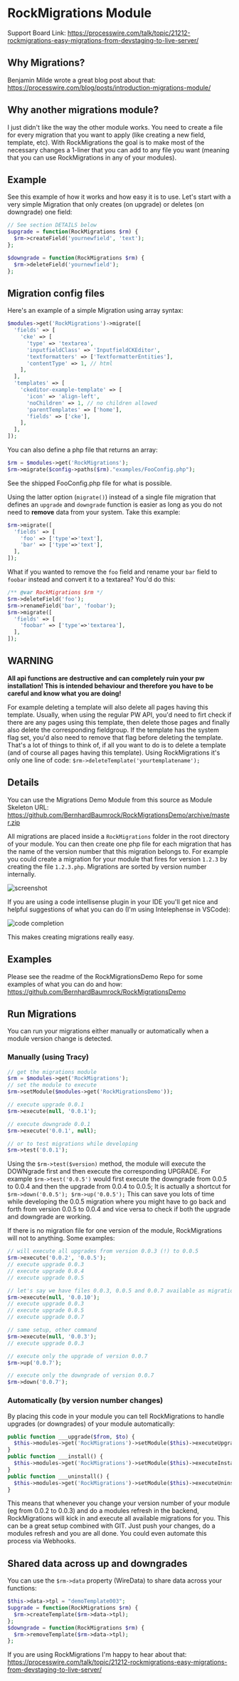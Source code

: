 # RockMigrations Module

Support Board Link: https://processwire.com/talk/topic/21212-rockmigrations-easy-migrations-from-devstaging-to-live-server/

## Why Migrations?

Benjamin Milde wrote a great blog post about that: https://processwire.com/blog/posts/introduction-migrations-module/

## Why another migrations module?

I just didn't like the way the other module works. You need to create a file for every migration that you want to apply (like creating a new field, template, etc). With RockMigrations the goal is to make most of the necessary changes a 1-liner that you can add to any file you want (meaning that you can use RockMigrations in any of your modules).

## Example

See this example of how it works and how easy it is to use. Let's start with a very simple Migration that only creates (on upgrade) or deletes (on downgrade) one field:

```php
// See section DETAILS below
$upgrade = function(RockMigrations $rm) {
  $rm->createField('yournewfield', 'text');
};

$downgrade = function(RockMigrations $rm) {
  $rm->deleteField('yournewfield');
};
```

## Migration config files

Here's an example of a simple Migration using array syntax:

```php
$modules->get('RockMigrations')->migrate([
  'fields' => [
    'cke' => [
      'type' => 'textarea',
      'inputfieldClass' => 'InputfieldCKEditor',
      'textformatters' => ['TextformatterEntities'],
      'contentType' => 1, // html
    ],
  ],
  'templates' => [
    'ckeditor-example-template' => [
      'icon' => 'align-left',
      'noChildren' => 1, // no children allowed
      'parentTemplates' => ['home'],
      'fields' => ['cke'],
    ],
  ],
]);
```

You can also define a php file that returns an array:

```php
$rm = $modules->get('RockMigrations');
$rm->migrate($config->paths($rm)."examples/FooConfig.php");
```

See the shipped FooConfig.php file for what is possible.

Using the latter option (`migrate()`) instead of a single file migration that defines an `upgrade` and `downgrade` function is easier as long as you do not need to **remove** data from your system. Take this example:

```php
$rm->migrate([
  'fields' => [
    'foo' => ['type'=>'text'],
    'bar' => ['type'=>'text'],
  ],
]);
```

What if you wanted to remove the `foo` field and rename your `bar` field to `foobar` instead and convert it to a textarea? You'd do this:

```php
/** @var RockMigrations $rm */
$rm->deleteField('foo');
$rm->renameField('bar', 'foobar');
$rm->migrate([
  'fields' => [
    'foobar' => ['type'=>'textarea'],
  ],
]);
```

## WARNING

**All api functions are destructive and can completely ruin your pw installation! This is intended behaviour and therefore you have to be careful and know what you are doing!**

For example deleting a template will also delete all pages having this template. Usually, when using the regular PW API, you'd need to firt check if there are any pages using this template, then delete those pages and finally also delete the corresponding fieldgroup. If the template has the system flag set, you'd also need to remove that flag before deleting the template. That's a lot of things to think of, if all you want to do is to delete a template (and of course all pages having this template). Using RockMigrations it's only one line of code: `$rm->deleteTemplate('yourtemplatename');`

## Details

You can use the Migrations Demo Module from this source as Module Skeleton URL: https://github.com/BernhardBaumrock/RockMigrationsDemo/archive/master.zip

All migrations are placed inside a `RockMigrations` folder in the root directory of your module. You can then create one php file for each migration that has the name of the version number that this migration belongs to. For example you could create a migration for your module that fires for version `1.2.3` by creating the file `1.2.3.php`. Migrations are sorted by version number internally.

![screenshot](https://i.imgur.com/Hw94jLq.png)

If you are using a code intellisense plugin in your IDE you'll get nice and helpful suggestions of what you can do (I'm using Intelephense in VSCode):

![code completion](https://i.imgur.com/rwr6SBJ.png)

This makes creating migrations really easy.

## Examples

Please see the readme of the RockMigrationsDemo Repo for some examples of what you can do and how: https://github.com/BernhardBaumrock/RockMigrationsDemo

## Run Migrations

You can run your migrations either manually or automatically when a module version change is detected.

### Manually (using Tracy)

```php
// get the migrations module
$rm = $modules->get('RockMigrations');
// set the module to execute
$rm->setModule($modules->get('RockMigrationsDemo'));

// execute upgrade 0.0.1
$rm->execute(null, '0.0.1');

// execute downgrade 0.0.1
$rm->execute('0.0.1', null);

// or to test migrations while developing
$rm->test('0.0.1');
```

Using the `$rm->test($version)` method, the module will execute the DOWNgrade first and then execute the corresponding UPGRADE. For example `$rm->test('0.0.5')` would first execute the downgrade from 0.0.5 to 0.0.4 and then the upgrade from 0.0.4 to 0.0.5; It is actually a shortcut for `$rm->down('0.0.5'); $rm->up('0.0.5');` This can save you lots of time while developing the 0.0.5 migration where you might have to go back and forth from version 0.0.5 to 0.0.4 and vice versa to check if both the upgrade and downgrade are working.

If there is no migration file for one version of the module, RockMigrations will not to anything. Some examples:

```php
// will execute all upgrades from version 0.0.3 (!) to 0.0.5
$rm->execute('0.0.2', '0.0.5');
// execute upgrade 0.0.3
// execute upgrade 0.0.4
// execute upgrade 0.0.5

// let's say we have files 0.0.3, 0.0.5 and 0.0.7 available as migrations
$rm->execute(null, '0.0.10');
// execute upgrade 0.0.3
// execute upgrade 0.0.5
// execute upgrade 0.0.7

// same setup, other command
$rm->execute(null, '0.0.3');
// execute upgrade 0.0.3

// execute only the upgrade of version 0.0.7
$rm->up('0.0.7');

// execute only the downgrade of version 0.0.7
$rm->down('0.0.7');
```

### Automatically (by version number changes)

By placing this code in your module you can tell RockMigrations to handle upgrades (or downgrades) of your module automatically:

```php
public function ___upgrade($from, $to) {
  $this->modules->get('RockMigrations')->setModule($this)->executeUpgrade($from, $to);
}
public function ___install() {
  $this->modules->get('RockMigrations')->setModule($this)->executeInstall();
}
public function ___uninstall() {
  $this->modules->get('RockMigrations')->setModule($this)->executeUninstall();
}
```

This means that whenever you change your version number of your module (eg from 0.0.2 to 0.0.3) and do a modules refresh in the backend, RockMigrations will kick in and execute all available migrations for you. This can be a great setup combined with GIT. Just push your changes, do a modules refresh and you are all done. You could even automate this process via Webhooks.

## Shared data across up and downgrades

You can use the `$rm->data` property (WireData) to share data across your functions:

```php
$this->data->tpl = "demoTemplate003";
$upgrade = function(RockMigrations $rm) {
  $rm->createTemplate($rm->data->tpl);
};
$downgrade = function(RockMigrations $rm) {
  $rm->removeTemplate($rm->data->tpl);
};
```

If you are using RockMigrations I'm happy to hear about that: https://processwire.com/talk/topic/21212-rockmigrations-easy-migrations-from-devstaging-to-live-server/
